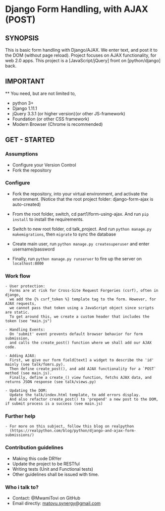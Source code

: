 
Django Form Handling, with AJAX (POST)
======================================

## SYNOPSIS

This is basic form handling with Django/AJAX.
We enter text, and post it to the DOM (without page reload).
Project focuses on AJAX functionality, for web 2.0 apps.
This project is a [JavaScript/jQuery] front on [python/django] back.


## IMPORTANT

** You need, but are not limited to,
   - python 3+
   - Django 1.11.1
   - jQuery 3.3.1 (or higher version)(or other JS-framework)
   - Foundation (or other CSS framework)
   - Modern Browser (Chrome is recommended)


## GET - STARTED

### Assumptions

   - Configure your Version Control
   - Fork the repository

### Configure

   - Fork the repository, into your virtual environment, and activate the environment.
     (Notice that the root project folder: django-form-ajax is auto-created)

   - From the root folder, switch, cd part1/form-using-ajax.
     And run `pip install` to install the requirements.   

   - Switch to new root folder, cd talk_project.
     And run `python manage.py makemigrations`, then `migrate` to sync the database

   - Create main user, run `python manage.py createsuperuser` and enter username/password

   - Finally, run `python manage.py runserver` to fire up the server on `localhost:8000`

### Work flow

    - User protection:
      Forms are at risk for Cross-Site Request Forgeries (csrf), often in django, 
      we add the {% csrf_token %} template tag to the form. However, for AJAX requests,
      we cannot pass that token using a JavaScript object since scripts are static.
      To get around this, we create a custom header that includes the token (see "main.js")

    - Handling Events:
      On 'submit' event prevents default browser behavior for form submission,
      and calls the create_post() function where we shall add our AJAX code.

    - Adding AJAX:
      First, we give our form field[text] a widget to describe the 'id' mainly (see talk/fomrs.py).
      Then define create_post(), and add AJAX functionality for a `POST` method (see main.js).
      Finally, define a create_() view function, fetchs AJAX data, and returns JSON response (see talk/views.py)

    - Updating the DOM:
      Update the talk/index.html template, to add errors display.
      And also refactor create_post() to 'prepend' a new post to the DOM, if submit process is a success (see main.js)

### Further help

    - For more on this subject, follow this blog on realpython
      (https://realpython.com/blog/python/django-and-ajax-form-submissions/)

### Contribution guidelines
   - Making this code DRYer
   - Update the project to be RESTful
   - Writing tests (Unit and Functional tests)
   - Other guidelines shall be issued with time.

### Who i talk to?
   - Contact: @MwamiTovi on GitHub
   - Email directly: matovu.synergy@gmail.com
